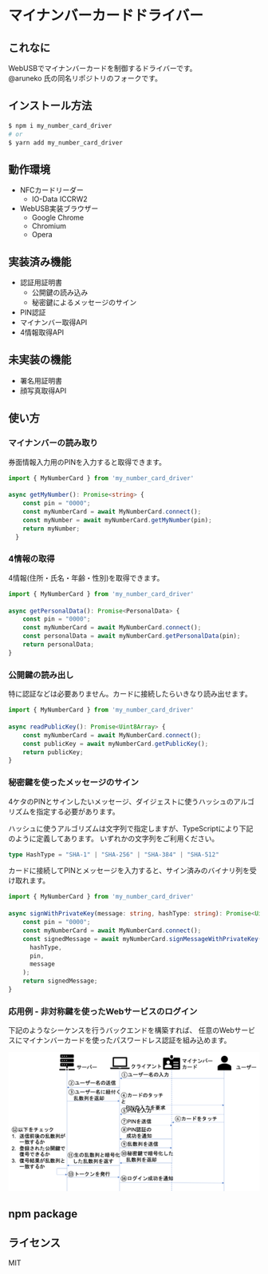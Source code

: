 # マイナンバーカードドライバー
## これなに
WebUSBでマイナンバーカードを制御するドライバーです。  
@aruneko 氏の同名リポジトリのフォークです。

## インストール方法
```bash
$ npm i my_number_card_driver
# or
$ yarn add my_number_card_driver
```

## 動作環境
- NFCカードリーダー
    - IO-Data ICCRW2
- WebUSB実装ブラウザー
    - Google Chrome
    - Chromium
    - Opera

## 実装済み機能
- 認証用証明書
    - 公開鍵の読み込み
    - 秘密鍵によるメッセージのサイン
- PIN認証
- マイナンバー取得API
- 4情報取得API

## 未実装の機能
- 署名用証明書
- 顔写真取得API

## 使い方
### マイナンバーの読み取り
券面情報入力用のPINを入力すると取得できます。

```TypeScript
import { MyNumberCard } from 'my_number_card_driver'

async getMyNumber(): Promise<string> {
    const pin = "0000";
    const myNumberCard = await MyNumberCard.connect();
    const myNumber = await myNumberCard.getMyNumber(pin);
    return myNumber;
  }
```

### 4情報の取得
4情報(住所・氏名・年齢・性別)を取得できます。

```TypeScript
import { MyNumberCard } from 'my_number_card_driver'

async getPersonalData(): Promise<PersonalData> {
    const pin = "0000";
    const myNumberCard = await MyNumberCard.connect();
    const personalData = await myNumberCard.getPersonalData(pin);
    return personalData;
}
```


### 公開鍵の読み出し
特に認証などは必要ありません。カードに接続したらいきなり読み出せます。

```TypeScript
import { MyNumberCard } from 'my_number_card_driver'

async readPublicKey(): Promise<Uint8Array> {
    const myNumberCard = await MyNumberCard.connect();
    const publicKey = await myNumberCard.getPublicKey();
    return publicKey;
}
```

### 秘密鍵を使ったメッセージのサイン
4ケタのPINとサインしたいメッセージ、ダイジェストに使うハッシュのアルゴリズムを指定する必要があります。

ハッシュに使うアルゴリズムは文字列で指定しますが、TypeScriptにより下記のように定義してあります。
いずれかの文字列をご利用ください。

```TypeScript
type HashType = "SHA-1" | "SHA-256" | "SHA-384" | "SHA-512"
```

カードに接続してPINとメッセージを入力すると、サイン済みのバイナリ列を受け取れます。

```TypeScript
import { MyNumberCard } from 'my_number_card_driver'

async signWithPrivateKey(message: string, hashType: string): Promise<Uint8Array> {
    const pin = "0000";
    const myNumberCard = await MyNumberCard.connect();
    const signedMessage = await myNumberCard.signMessageWithPrivateKey(
      hashType,
      pin,
      message
    );
    return signedMessage;
}
```

### 応用例 - 非対称鍵を使ったWebサービスのログイン
下記のようなシーケンスを行うバックエンドを構築すれば、
任意のWebサービスにマイナンバーカードを使ったパスワードレス認証を組み込めます。

![認証シーケンス](./auth_with_my_number_card.png)

## npm package
<!--[my_number_card_driver](https://www.npmjs.com/package/my_number_card_driver)-->

## ライセンス
MIT
